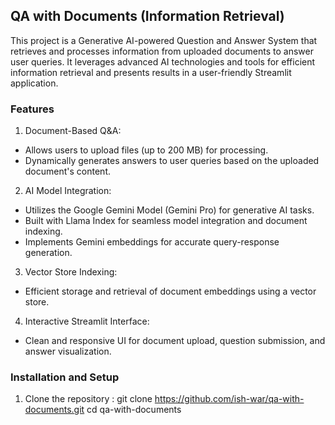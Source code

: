 ## QA with Documents (Information Retrieval) ##

This project is a Generative AI-powered Question and Answer System that retrieves and processes information from uploaded documents to answer user queries. It leverages advanced AI technologies and tools for efficient information retrieval and presents results in a user-friendly Streamlit application.

### Features ###
1. Document-Based Q&A:
* Allows users to upload files (up to 200 MB) for processing.
* Dynamically generates answers to user queries based on the uploaded document's content.
2. AI Model Integration:
* Utilizes the Google Gemini Model (Gemini Pro) for generative AI tasks.
* Built with Llama Index for seamless model integration and document indexing.
* Implements Gemini embeddings for accurate query-response generation.
3. Vector Store Indexing:
* Efficient storage and retrieval of document embeddings using a vector store.
4. Interactive Streamlit Interface:
* Clean and responsive UI for document upload, question submission, and answer visualization.

### Installation and Setup ###

1. Clone the repository :
git clone https://github.com/ish-war/qa-with-documents.git
cd qa-with-documents
